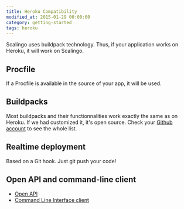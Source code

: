 ```yaml
---
title: Heroku Compatibility
modified_at: 2015-01-29 00:00:00
category: getting-started
tags: heroku
---
```


Scalingo uses buildpack technology. Thus, if your application works on Heroku, it will work on Scalingo.

## Procfile

If a Procfile is available in the source of your app, it will be used.

## Buildpacks

Most buildpacks and their functionnalities work exactly the same as on Heroku. If we had customized it, it's open source. Check your [Github account](https://github.com/Scalingo/) to see the whole list.

## Realtime deployment

Based on a Git hook. Just git push your code!

## Open API and command-line client

* [Open API](http://developers.scalingo.com/)
* [Command Line Interface client](http://cli.scalingo.com/)

